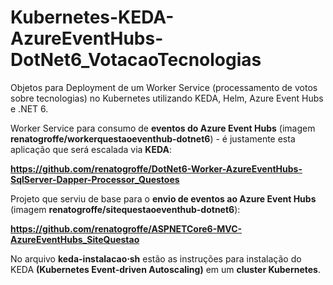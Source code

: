 # Kubernetes-KEDA-AzureEventHubs-DotNet6_VotacaoTecnologias
Objetos para Deployment de um Worker Service (processamento de votos sobre tecnologias) no Kubernetes utilizando KEDA, Helm, Azure Event Hubs e .NET 6.

Worker Service para consumo de **eventos do Azure Event Hubs** (imagem **renatogroffe/workerquestaoeventhub-dotnet6**) - é justamente esta aplicação que será escalada via **KEDA**:

**https://github.com/renatogroffe/DotNet6-Worker-AzureEventHubs-SqlServer-Dapper-Processor_Questoes**

Projeto que serviu de base para o **envio de eventos ao Azure Event Hubs** (imagem **renatogroffe/sitequestaoeventhub-dotnet6**):

**https://github.com/renatogroffe/ASPNETCore6-MVC-AzureEventHubs_SiteQuestao**

No arquivo **keda-instalacao&sdot;sh** estão as instruções para instalação do KEDA **(Kubernetes Event-driven Autoscaling)** em um **cluster Kubernetes**.
